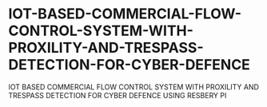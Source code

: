 # IOT-BASED-COMMERCIAL-FLOW-CONTROL-SYSTEM-WITH-PROXILITY-AND-TRESPASS-DETECTION-FOR-CYBER-DEFENCE
IOT BASED COMMERCIAL FLOW CONTROL SYSTEM WITH PROXILITY AND TRESPASS DETECTION FOR CYBER DEFENCE USING RESBERY PI
